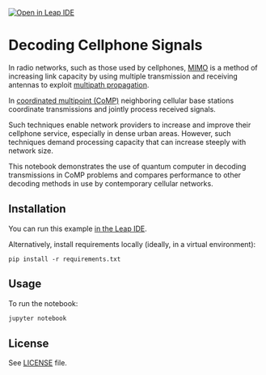 [![Open in Leap IDE](
  https://cdn-assets.cloud.dwavesys.com/shared/latest/badges/leapide.svg)](
  https://ide.dwavesys.io/#https://github.com/dwave-examples/cooperative-multipoint)

# Decoding Cellphone Signals

In radio networks, such as those used by cellphones, 
[MIMO](https://en.wikipedia.org/wiki/MIMO) is a method of increasing link 
capacity by using multiple transmission and receiving antennas to exploit 
[multipath propagation](https://en.wikipedia.org/wiki/Multipath_propagation). 

In [coordinated multipoint (CoMP)](https://en.wikipedia.org/wiki/Cooperative_MIMO)
neighboring cellular base stations coordinate transmissions and jointly process 
received signals.

Such techniques enable network providers to increase and improve their cellphone
service, especially in dense urban areas. However, such techniques demand 
processing capacity that can increase steeply with network size. 

This notebook demonstrates the use of quantum computer in decoding transmissions 
in CoMP problems and compares performance to other decoding
methods in use by contemporary cellular networks. 

## Installation

You can run this example
[in the Leap IDE](https://ide.dwavesys.io/#https://github.com/dwave-examples/cooperative-multipoint).

Alternatively, install requirements locally (ideally, in a virtual environment):

    pip install -r requirements.txt

## Usage

To run the notebook:

```bash
jupyter notebook
```

[^1]: Leap's IDE, which runs VS Code, does not support all notebook extensions. 

## License

See [LICENSE](LICENSE.md) file.
